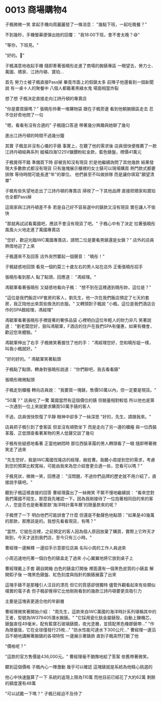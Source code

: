 # 0013 商場購物4

子楓微微一笑
拿起手機向周麗麗發了一條消息：
"幾點下班，一起吃晚餐？"

不到幾秒，手機螢幕便彈出她的回覆：
"我18:00下班，會不會太晚？😅"

"等你，下班見。"

"好的。🥰"

子楓滿意地收起手機
隨即牽著張曉彤走進了商場的腕錶專區
一眼望去，勞力士、萬國、積家、江詩丹頓、寶珀…

首先
勞力士被子楓直接Pass掉
畢竟市面上的假錶太多
前陣子他還看到一個新聞說
有一桌十人的聚餐中
八個人都戴著黑綠水鬼
場面相當炸裂

想了想
子楓決定直接走向江詩丹頓的專賣店

"你是要買錶嗎？"
張曉彤拎著一堆購物袋
跟在子楓旁邊
看到他朝腕錶區走去
忍不住好奇地問了一句

"嗯，看看有沒有合適的"
子楓隨口答道
帶著幾分興趣與她聊了幾句

進出江詩丹頓的時間不過幾分鐘

其實
子楓並非沒有心儀的手錶
事實上，在聽了他的需求後
店員很快便推薦了一款江詩丹頓經典系列
縱橫四海1225V鑲鑽粉紅金款，藍色錶盤，標價41萬元

子楓覺得不錯
準備買下時
卻被告知沒有現貨
於是他繼續詢問了其他幾款
結果發現大多數款式都沒有現貨
只有幾塊展示櫃裡的女士錶可以現場購買
熱門款式都要排隊
等待時間可能長達"年"的單位。
他們甚至不叫做排隊
而是讓你填寫"願望清單"

子楓有些失望地走出了江詩丹頓的專賣店
掃視了一下其他品牌
直接把積家和寶珀也全都Pass掉

這兩家與江詩丹頓差不多
若是自己好不容易選中的錶款又沒有現貨
實在讓人不愉快

"那就再試試看萬國吧，應該不會沒有現貨了吧。"
子楓心中有了決定
拉著張曉彤風風火火地走進了萬國專賣店

"您好，歡迎光臨IWC萬國專賣店，請問二位是要看男錶還是女錶？"
店外的店員熱情地迎了上來

子楓還來不及回答
店外突然響起一個聲音：
"曉彤！"

子楓疑惑地回頭
看見一個約莫三十歲左右的男人站在店外
正衝張曉彤招手

張曉彤看到那人
點了點頭，回應道：
"馮經理。"

馮毓軍看著張曉彤
又疑惑地看向子楓：
"想不到在這裡遇到曉彤妳，這位是？"

"這位是我們飯店VIP套房的客人，劉先生，他一次在我們飯店預定了七天的套房，我正陪他出來買些換洗的衣服。"
又轉頭對子楓說
"小楓，這位是我們酒店合作的SPA館經理，馮經理"

馮毓軍看著張曉彤手裡提著的奢侈品袋
心裡明白這位年輕人的財力非凡
笑著說道：
"劉老闆您好，我叫馮毓軍，F酒店的住戶在我們SPA有優惠，如果有機會，歡迎您來體驗。"

馮毓軍伸出了右手
子楓微笑著握住了他的手：
"馮經理您好，您和曉彤姐一樣，叫我小楓就好。"

"好的好的。"
馮毓軍笑著點頭

子楓點了點頭，轉身對張曉彤說道：
"你們聊吧，我去看看錶"

張曉彤微微點頭

子楓走到櫃檯
轉向店員說：
"我要買一塊錶，售價50萬以內，但一定要是現貨。"

"50萬？"
店員吃了一驚
萬國當然有這個價位的錶
但銷量相對較低
所以他也是第一次遇到一位上來就要求購買50萬手錶的客人

不過，店員很快恢復了平靜
眼神中卻多了一絲深思
"好的，先生，請跟我來。"

店員把子楓引到了會客區
但並沒有順勢坐下
而是走向了另一邊的櫃檯
與一位西裝革履、正低頭查看著某物的男人低聲交談了幾句

子楓有些疑惑地看著
正當他納悶時
那位西裝革履的男人轉頭看了一眼
隨即帶著微笑走了過來

"先生您好，我是IWC萬國恆隆店的經理，敝姓曹。我聽小周提到您的需求，考慮到您的預算比較寬裕，可能由我來為您介紹會更合適一些，您看可以嗎？"

子楓見狀，微微一笑，回應道：
"沒問題，不過你們品牌的歷史就不用介紹了，直接說手錶吧。"

聽到子楓這樣直接的回答
曹經理露出了一絲微笑
不緊不慢地繼續說：
"看來您對我們萬國不陌生，那麼我先確認一下。因為我剛接待了一位抱著相同目的來的客人，您是否也是衝著那款'海洋時計萬年曆'的限量款來的呢？

子楓愣了一下
明白他們可能誤會了什麼
但還是不動聲色地點頭："如果是40幾萬的那款，那應該是的。我想先看看現貨，有嗎？"

"當然，它就在店裡，之前預定的客人因為個人原因放棄了購買，實際上它昨天才剛到，今天才送到我們店，至今只有三小時。"

曹經理一邊解釋
一邊招手示意那位店員
名叫小周的工作人員過來

小周迅速地托著一個白色的錶盒走了過來
小心翼翼地將它放到桌子上

曹經理戴上手套
親自開箱
白色的錶盒打開後
裡面還有一個黑色皮質的小錶盒
解開釦子後
一塊黑色錶盤、紅色刻度與指針的腕錶展露了出來

這塊手錶不是那種引人注目的漂亮
但它的質感卻很獨特
儘管外觀看起來有些類似樸實的電子表
但子楓卻覺得它比他剛剛看到的幾款江詩丹頓要更具吸引力

主要是這塊表更適合他的年齡層

曹經理微笑著開始介紹：
"周先生，這款來自IWC萬國的海洋時計系列堪稱其中的王者，型號為IW379405潛水腕錶。"
"它採用瓷化鈦金屬錶殼，自動上鍊機芯，錶盤直徑49毫米，配有藍寶石玻璃錶鏡，夜光塗層，並搭配黑色橡膠錶帶…"
"作為限量版，它在全球僅發行25枚…"
"防水性能可達水下300公尺…"
曹經理一邊滔滔不絕地講解著腕錶的各項特性
一邊展示著錶款
直到子楓突然打斷了他

"價格呢？"

"這款的官方售價是436,000元。"
曹經理毫不猶豫地給了答案
依舊帶著微笑。

聽到這個價格
子楓內心一陣激動
幾乎可以確認
這塊錶就是系統為他精心挑選的

他心中快速盤算了一下
系統的返現上限為110萬
而他目前已經花了大約62萬
剩餘的額度還有48萬

"可以試戴一下嗎？"
子楓已經迫不及待了